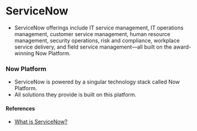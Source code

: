 # ServiceNow
- ServiceNow offerings include IT service management, IT operations management, customer service management, human resource management, security operations, risk and compliance, workplace service delivery, and field service management—all built on the award-winning Now Platform.

### Now Platform
- ServiceNow is powered by a singular technology stack called Now Platform.
- All solutions they provide is built on this platform.


#### References
- [What is ServiceNow?](https://www.servicenow.com/what-is-servicenow.html?state=seamless)